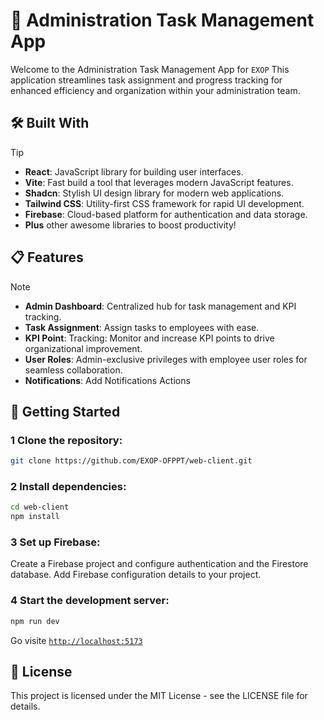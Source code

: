 # 🚀 Administration Task Management App
Welcome to the Administration Task Management App for `EXOP` This application streamlines task assignment and progress tracking for enhanced efficiency and organization within your administration team.

## 🛠️ Built With
> [!TIP]
> - **React**: JavaScript library for building user interfaces.
> - **Vite**: Fast build a tool that leverages modern JavaScript features.
> - **Shadcn**: Stylish UI design library for modern web applications.
> - **Tailwind CSS**: Utility-first CSS framework for rapid UI development.
> - **Firebase**: Cloud-based platform for authentication and data storage.
> - **Plus** other awesome libraries to boost productivity!


## 📋 Features
> [!NOTE]
> - **Admin Dashboard**: Centralized hub for task management and KPI tracking.
> - **Task Assignment**: Assign tasks to employees with ease.
> - **KPI Point**: Tracking: Monitor and increase KPI points to drive organizational improvement.
> - **User Roles**: Admin-exclusive privileges with employee user roles for seamless collaboration.
> - **Notifications**: Add Notifications Actions



## 🚀 Getting Started

### 1 Clone the repository:
```bash 
git clone https://github.com/EXOP-OFPPT/web-client.git
```

### 2 Install dependencies:
```bash
cd web-client
npm install
```

### 3 Set up Firebase:
Create a Firebase project and configure authentication and the Firestore database.
Add Firebase configuration details to your project.

### 4 Start the development server:
```bash
npm run dev
```
Go visite [`http://localhost:5173`](http://localhost:5173)


## 📝 License
This project is licensed under the MIT License - see the LICENSE file for details.

